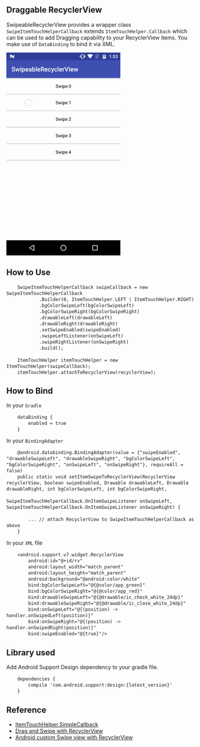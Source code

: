 ## Draggable RecyclerView

SwipeableRecyclerView provides a wrapper class `SwipeItemTouchHelperCallback` extends `ItemTouchHelper.Callback` which can be used to add Dragging capability to your RecyclerView items. You make use of `DataBinding` to bind it via XML.

<img src="./README_images/swipeable_recyclerview.gif" width="300" height="534"/>

## How to Use

```
    SwipeItemTouchHelperCallback swipeCallback = new SwipeItemTouchHelperCallback
            .Builder(0, ItemTouchHelper.LEFT | ItemTouchHelper.RIGHT)
            .bgColorSwipeLeft(bgColorSwipeLeft)
            .bgColorSwipeRight(bgColorSwipeRight)
            .drawableLeft(drawableLeft)
            .drawableRight(drawableRight)
            .setSwipeEnabled(swipeEnabled)
            .swipeLeftListener(onSwipeLeft)
            .swipeRightListener(onSwipeRight)
            .build();

    ItemTouchHelper itemTouchHelper = new ItemTouchHelper(swipeCallback);
    itemTouchHelper.attachToRecyclerView(recyclerView);
```

## How to Bind

In your `Gradle`

```
    dataBinding {
        enabled = true
    }
```

In your `BindingAdapter`

```
    @android.databinding.BindingAdapter(value = {"swipeEnabled", "drawableSwipeLeft", "drawableSwipeRight", "bgColorSwipeLeft", "bgColorSwipeRight", "onSwipeLeft", "onSwipeRight"}, requireAll = false)
    public static void setItemSwipeToRecyclerView(RecyclerView recyclerView, boolean swipeEnabled, Drawable drawableLeft, Drawable drawableRight, int bgColorSwipeLeft, int bgColorSwipeRight,
                                                      SwipeItemTouchHelperCallback.OnItemSwipeListener onSwipeLeft, SwipeItemTouchHelperCallback.OnItemSwipeListener onSwipeRight) {

        ... // attach RecyclerView to SwipeItemTouchHelperCallback as above
    }
```

In your `XML` file

```
    <android.support.v7.widget.RecyclerView
        android:id="@+id/rv"
        android:layout_width="match_parent"
        android:layout_height="match_parent"
        android:background="@android:color/white"
        bind:bgColorSwipeLeft="@{@color/app_green}"
        bind:bgColorSwipeRight="@{@color/app_red}"
        bind:drawableSwipeLeft="@{@drawable/ic_check_white_24dp}"
        bind:drawableSwipeRight="@{@drawable/ic_close_white_24dp}"
        bind:onSwipeLeft="@{(position) -> handler.onSwipedLeft(position)}"
        bind:onSwipeRight="@{(position) -> handler.onSwipedRight(position)}"
        bind:swipeEnabled="@{true}"/>
```

## Library used

Add Android Support Design dependency to your gradle file.

```
    dependencies {
        compile 'com.android.support:design:{latest_version}'
    }
```

## Reference

- [ItemTouchHelper.SimpleCallback](https://developer.android.com/reference/android/support/v7/widget/helper/ItemTouchHelper.SimpleCallback.html)
- [Drag and Swipe with RecyclerView](https://medium.com/@ipaulpro/drag-and-swipe-with-recyclerview-b9456d2b1aaf)
- [Android custom Swipe view with RecyclerView](https://www.learn2crack.com/2016/02/custom-swipe-recyclerview.html)